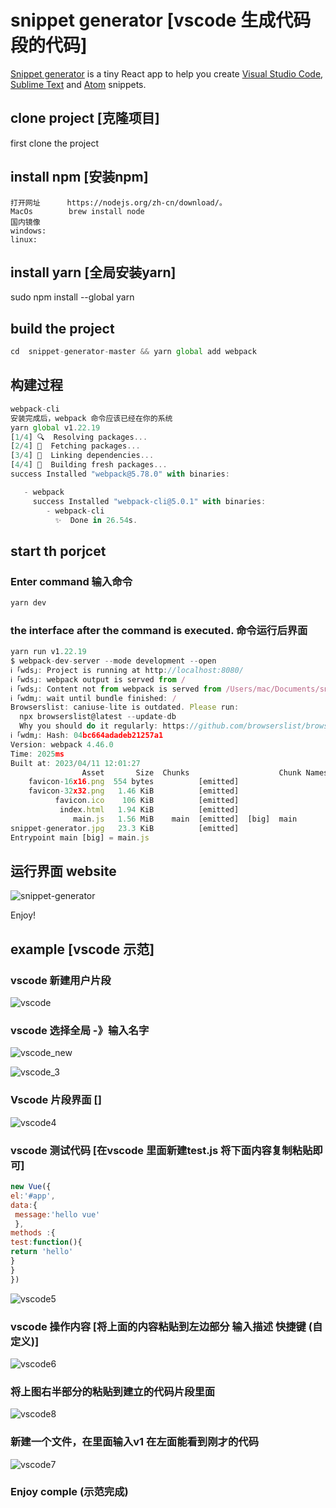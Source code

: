 # snippet generator [vscode 生成代码段的代码] 

[Snippet generator](https://snippet-generator.app/) is a tiny React app to help you create [Visual Studio Code](https://code.visualstudio.com/), [Sublime Text](https://www.sublimetext.com/) and [Atom](https://atom.io/) snippets.

## clone project [克隆项目]
  first  clone the project
## install npm  [安装npm]
    打开网址      https://nodejs.org/zh-cn/download/。
    MacOs        brew install node
    国内镜像 
    windows:
    linux: 
## install yarn  [全局安装yarn]
sudo npm install --global yarn   
## build the project  

```js
cd  snippet-generator-master && yarn global add webpack
```



## 构建过程

```js
webpack-cli
安装完成后，webpack 命令应该已经在你的系统
yarn global v1.22.19
[1/4] 🔍  Resolving packages...
[2/4] 🚚  Fetching packages...
[3/4] 🔗  Linking dependencies...
[4/4] 🔨  Building fresh packages...
success Installed "webpack@5.78.0" with binaries:

   - webpack
     success Installed "webpack-cli@5.0.1" with binaries:
        - webpack-cli
          ✨  Done in 26.54s.


```



## start th porjcet
###  Enter command     输入命令

```js
yarn dev

```

### the interface after the command is executed. 命令运行后界面

```js
yarn run v1.22.19
$ webpack-dev-server --mode development --open
ℹ ｢wds｣: Project is running at http://localhost:8080/
ℹ ｢wds｣: webpack output is served from /
ℹ ｢wds｣: Content not from webpack is served from /Users/mac/Documents/snip
ℹ ｢wdm｣: wait until bundle finished: /
Browserslist: caniuse-lite is outdated. Please run:
  npx browserslist@latest --update-db
  Why you should do it regularly: https://github.com/browserslist/browserslist#browsers-data-updating
ℹ ｢wdm｣: Hash: 04bc664adadeb21257a1
Version: webpack 4.46.0
Time: 2025ms
Built at: 2023/04/11 12:01:27
                Asset       Size  Chunks                    Chunk Names
    favicon-16x16.png  554 bytes          [emitted]
    favicon-32x32.png   1.46 KiB          [emitted]
          favicon.ico    106 KiB          [emitted]
           index.html   1.94 KiB          [emitted]
              main.js   1.56 MiB    main  [emitted]  [big]  main
snippet-generator.jpg   23.3 KiB          [emitted]
Entrypoint main [big] = main.js
```



## 运行界面 website

![snippet-generator](img/indruction.png)

Enjoy!

## example  [vscode 示范]

### vscode 新建用户片段

![vscode](img/vscode.png)

### vscode 选择全局 -》输入名字

![vscode_new](img/vscode_new.png)

![vscode_3](img/vscode_3.png)

### Vscode 片段界面 []

![vscode4](img/vscode4.png)



### vscode 测试代码 [在vscode 里面新建test.js 将下面内容复制粘贴即可]

```js
new Vue({
el:'#app',
data:{
 message:'hello vue'
 },
methods :{
test:function(){
return 'hello'
}
}
})
```

![vscode5](img/vscode5.png)

### vscode 操作内容 [将上面的内容粘贴到左边部分 输入描述 快捷键 (自定义)]

![vscode6](img/vscode6.png)





### 将上图右半部分的粘贴到建立的代码片段里面

![vscode8](img/vscode8.png)

### 新建一个文件，在里面输入v1 在左面能看到刚才的代码

![vscode7](img/vscode7.png)

### Enjoy comple (示范完成)
